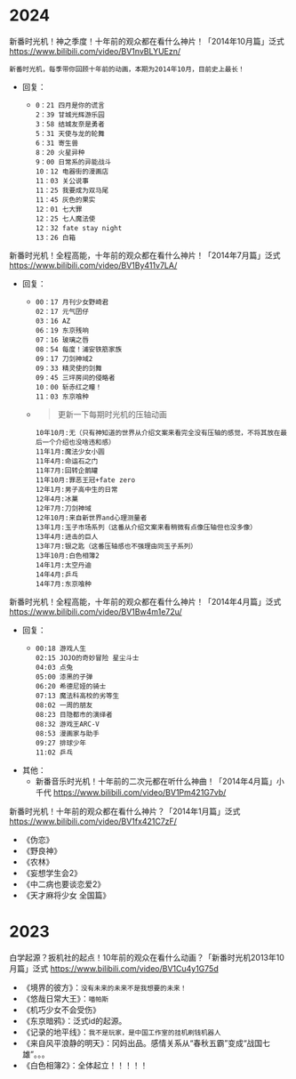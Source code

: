 
# 2024

新番时光机！神之季度！十年前的观众都在看什么神片！「2014年10月篇」泛式 https://www.bilibili.com/video/BV1nvBLYUEzn/
```console
新番时光机，每季带你回顾十年前的动画，本期为2014年10月，目前史上最长！
```
- 回复：
  * > 
    ```console
    0：21 四月是你的谎言
    2：39 甘城光辉游乐园
    3：58 结城友奈是勇者
    5：31 天使与龙的轮舞
    6：31 寄生兽
    8：20 火星异种
    9：00 日常系的异能战斗
    10：12 电器街的漫画店
    11：03 关公说事
    11：25 我要成为双马尾
    11：45 灰色的果实
    12：01 七大罪
    12：25 七人魔法使
    12：32 fate stay night
    13：26 白箱
    ```

新番时光机！全程高能，十年前的观众都在看什么神片！「2014年7月篇」泛式 https://www.bilibili.com/video/BV1By411v7LA/
- 回复：
  * > 
    ```console
    00：17 月刊少女野崎君
    02：17 元气囝仔
    03：16 AZ
    06：19 东京残响
    07：16 玻璃之唇
    08：54 每度！浦安铁筋家族
    09：17 刀剑神域2
    09：33 精灵使的剑舞
    09：45 三坪房间的侵略者
    10：00 斩赤红之瞳！
    11：03 东京喰种
    ```
  * > 更新一下每期时光机的压轴动画
    ```console
    10年10月:无（只有神知道的世界从介绍文案来看完全没有压轴的感觉，不将其放在最后一个介绍也没啥违和感）
    11年1月:魔法少女小圆
    11年4月:命运石之门
    11年7月:回转企鹅罐
    11年10月:罪恶王冠+fate zero
    12年1月:男子高中生的日常
    12年4月:冰菓
    12年7月:刀剑神域
    12年10月:来自新世界and心理测量者
    13年1月:玉子市场系列（这番从介绍文案来看稍微有点像压轴但也没多像）
    13年4月:进击的巨人
    13年7月:银之匙（这番压轴感也不强理由同玉子系列）
    13年10月:白色相簿2
    14年1月:太空丹迪
    14年4月:乒乓
    14年7月:东京喰种
    ```

新番时光机！全程高能，十年前的观众都在看什么神片！「2014年4月篇」泛式 https://www.bilibili.com/video/BV1Bw4m1e72u/
- 回复：
  * > 
    ```console
    00:18 游戏人生
    02:15 JOJO的奇妙冒险 星尘斗士
    04:03 点兔
    05:00 漆黑的子弹
    06:20 希德尼娅的骑士
    07:13 魔法科高校的劣等生
    08:02 一周的朋友
    08:23 目隐都市的演绎者
    08:32 游戏王ARC-V
    08:53 漫画家与助手
    09:27 排球少年
    11:02 乒乓
    ```
- 其他：
  * 新番音乐时光机！十年前的二次元都在听什么神曲！「2014年4月篇」小千代 https://www.bilibili.com/video/BV1Pm421G7vb/

新番时光机！十年前的观众都在看什么神片？「2014年1月篇」泛式 https://www.bilibili.com/video/BV1fx421C7zF/
- 《伪恋》
- 《野良神》
- 《农林》
- 《妄想学生会2》
- 《中二病也要谈恋爱2》
- 《天才麻将少女 全国篇》

# 2023

白学起源？扳机社的起点！10年前的观众在看什么动画？「新番时光机2013年10月篇」泛式 https://www.bilibili.com/video/BV1Cu4y1G75d
- 《境界的彼方》：`没有未来的未来不是我想要的未来！`
- 《悠哉日常大王》：`喵帕斯`
- 《机巧少女不会受伤》
- 《东京暗鸦》：泛式id的起源。
- 《记录的地平线》：`我不是玩家，是中国工作室的挂机刷钱机器人`
- 《来自风平浪静的明天》：冈妈出品。感情关系从“春秋五霸”变成“战国七雄”。。。
- 《白色相簿2》：全体起立！！！！！
